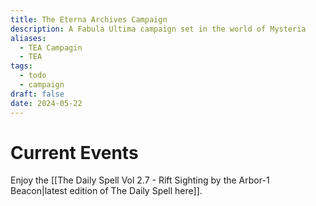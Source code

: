 ```yaml
---
title: The Eterna Archives Campaign
description: A Fabula Ultima campaign set in the world of Mysteria
aliases:
  - TEA Campagin
  - TEA
tags:
  - todo
  - campaign
draft: false
date: 2024-05-22
---
```

# Current Events
Enjoy the [[The Daily Spell Vol 2.7 - Rift Sighting by the Arbor-1 Beacon|latest edition of The Daily Spell here]].
